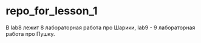 # repo_for_lesson_1

В lab8 лежит 8 лабораторная работа про Шарики, lab9 - 9 лабораторная работа про Пушку.